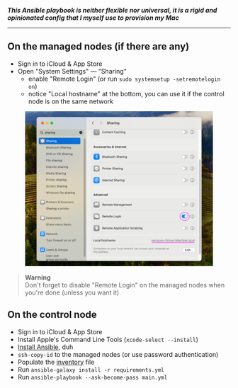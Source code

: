 **_This Ansible playbook is neither flexible nor universal, it is a rigid and opinionated config that I myself use to provision my Mac_**

---

## On the managed nodes (if there are any)
- Sign in to iCloud & App Store
- Open "System Settings" — "Sharing"
  - enable "Remote Login" (or run `sudo systemsetup -setremotelogin on`)
  - notice "Local hostname" at the bottom, you can use it if the control node is on the same network

<p align="center">
  <kbd>
  <img alt="System Settings — Sharing window" src="https://github.com/semyonf/mac-workstation-playbook/blob/master/.readme/sharing.png" height="350">
</kbd>
</p>

> **Warning**  
> Don't forget to disable "Remote Login" on the managed nodes when you're done (unless you want it)

## On the control node
- Sign in to iCloud & App Store
- Install Apple's Command Line Tools (`xcode-select --install`)
- [Install Ansible](https://docs.ansible.com/ansible/latest/installation_guide/index.html), duh
- `ssh-copy-id` to the managed nodes (or use password authentication)
- Populate the [inventory](https://docs.ansible.com/ansible/latest/inventory_guide/intro_inventory.html) file
- Run `ansible-galaxy install -r requirements.yml`
- Run `ansible-playbook --ask-become-pass main.yml`

